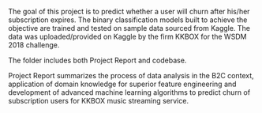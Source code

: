 The goal of this project is to predict whether a user will churn after his/her subscription expires. The binary classification models built to achieve the objective are trained and tested on sample data sourced from Kaggle. 
The data was uploaded/provided on Kaggle by the firm KKBOX for the WSDM 2018 challenge.

The folder includes both Project Report and codebase.

Project Report summarizes the process of data analysis in the B2C context, application of domain knowledge for superior feature engineering and development of advanced machine learning algorithms to predict churn of subscription users for KKBOX music streaming service.
